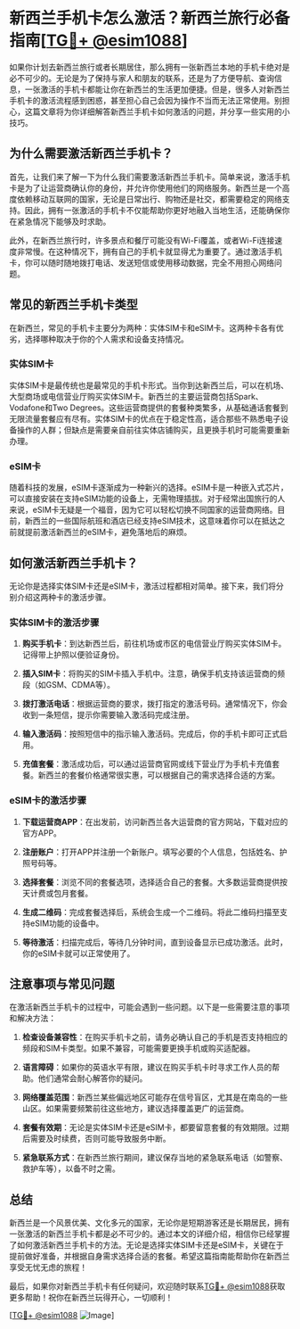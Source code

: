 # 新西兰手机卡怎么激活？新西兰旅行必备指南[[TG💪+ @esim1088](https://t.me/s/esim1088)]

如果你计划去新西兰旅行或者长期居住，那么拥有一张新西兰本地的手机卡绝对是必不可少的。无论是为了保持与家人和朋友的联系，还是为了方便导航、查询信息，一张激活的手机卡都能让你在新西兰的生活更加便捷。但是，很多人对新西兰手机卡的激活流程感到困惑，甚至担心自己会因为操作不当而无法正常使用。别担心，这篇文章将为你详细解答新西兰手机卡如何激活的问题，并分享一些实用的小技巧。

## 为什么需要激活新西兰手机卡？

首先，让我们来了解一下为什么我们需要激活新西兰手机卡。简单来说，激活手机卡是为了让运营商确认你的身份，并允许你使用他们的网络服务。新西兰是一个高度依赖移动互联网的国家，无论是日常出行、购物还是社交，都需要稳定的网络支持。因此，拥有一张激活的手机卡不仅能帮助你更好地融入当地生活，还能确保你在紧急情况下能够及时求助。

此外，在新西兰旅行时，许多景点和餐厅可能没有Wi-Fi覆盖，或者Wi-Fi连接速度非常慢。在这种情况下，拥有自己的手机卡就显得尤为重要了。通过激活手机卡，你可以随时随地拨打电话、发送短信或使用移动数据，完全不用担心网络问题。

## 常见的新西兰手机卡类型

在新西兰，常见的手机卡主要分为两种：实体SIM卡和eSIM卡。这两种卡各有优劣，选择哪种取决于你的个人需求和设备支持情况。

### 实体SIM卡

实体SIM卡是最传统也是最常见的手机卡形式。当你到达新西兰后，可以在机场、大型商场或电信营业厅购买实体SIM卡。新西兰的主要运营商包括Spark、Vodafone和Two Degrees。这些运营商提供的套餐种类繁多，从基础通话套餐到无限流量套餐应有尽有。实体SIM卡的优点在于稳定性高，适合那些不熟悉电子设备操作的人群；但缺点是需要亲自前往实体店铺购买，且更换手机时可能需要重新办理。

### eSIM卡

随着科技的发展，eSIM卡逐渐成为一种新兴的选择。eSIM卡是一种嵌入式芯片，可以直接安装在支持eSIM功能的设备上，无需物理插拔。对于经常出国旅行的人来说，eSIM卡无疑是一个福音，因为它可以轻松切换不同国家的运营商网络。目前，新西兰的一些国际航班和酒店已经支持eSIM技术，这意味着你可以在抵达之前就提前激活新西兰的eSIM卡，避免落地后的麻烦。

## 如何激活新西兰手机卡？

无论你是选择实体SIM卡还是eSIM卡，激活过程都相对简单。接下来，我们将分别介绍这两种卡的激活步骤。

### 实体SIM卡的激活步骤

1. **购买手机卡**：到达新西兰后，前往机场或市区的电信营业厅购买实体SIM卡。记得带上护照以便验证身份。

2. **插入SIM卡**：将购买的SIM卡插入手机中。注意，确保手机支持该运营商的频段（如GSM、CDMA等）。

3. **拨打激活电话**：根据运营商的要求，拨打指定的激活号码。通常情况下，你会收到一条短信，提示你需要输入激活码完成注册。

4. **输入激活码**：按照短信中的指示输入激活码。完成后，你的手机卡即可正式启用。

5. **充值套餐**：激活成功后，可以通过运营商官网或线下营业厅为手机卡充值套餐。新西兰的套餐价格通常很实惠，可以根据自己的需求选择合适的方案。

### eSIM卡的激活步骤

1. **下载运营商APP**：在出发前，访问新西兰各大运营商的官方网站，下载对应的官方APP。

2. **注册账户**：打开APP并注册一个新账户。填写必要的个人信息，包括姓名、护照号码等。

3. **选择套餐**：浏览不同的套餐选项，选择适合自己的套餐。大多数运营商提供按天计费或包月套餐。

4. **生成二维码**：完成套餐选择后，系统会生成一个二维码。将此二维码扫描至支持eSIM功能的设备中。

5. **等待激活**：扫描完成后，等待几分钟时间，直到设备显示已成功激活。此时，你的eSIM卡就可以正常使用了。

## 注意事项与常见问题

在激活新西兰手机卡的过程中，可能会遇到一些问题。以下是一些需要注意的事项和解决方法：

1. **检查设备兼容性**：在购买手机卡之前，请务必确认自己的手机是否支持相应的频段和SIM卡类型。如果不兼容，可能需要更换手机或购买适配器。

2. **语言障碍**：如果你的英语水平有限，建议在购买手机卡时寻求工作人员的帮助。他们通常会耐心解答你的疑问。

3. **网络覆盖范围**：新西兰某些偏远地区可能存在信号盲区，尤其是在南岛的一些山区。如果需要频繁前往这些地方，建议选择覆盖更广的运营商。

4. **套餐有效期**：无论是实体SIM卡还是eSIM卡，都要留意套餐的有效期限。过期后需要及时续费，否则可能导致服务中断。

5. **紧急联系方式**：在新西兰旅行期间，建议保存当地的紧急联系电话（如警察、救护车等），以备不时之需。

## 总结

新西兰是一个风景优美、文化多元的国家，无论你是短期游客还是长期居民，拥有一张激活的新西兰手机卡都是必不可少的。通过本文的详细介绍，相信你已经掌握了如何激活新西兰手机卡的方法。无论是选择实体SIM卡还是eSIM卡，关键在于提前做好准备，并根据自身需求选择合适的套餐。希望这篇指南能帮助你在新西兰享受无忧无虑的旅程！

最后，如果你对新西兰手机卡有任何疑问，欢迎随时联系[TG💪+ @esim1088](https://t.me/s/esim1088)获取更多帮助！祝你在新西兰玩得开心，一切顺利！

[[TG💪+ @esim1088](https://t.me/s/esim1088) ![Image](https://i.postimg.cc/4NQfJmqS/Snipaste-2025-05-13-00-14-12.png)]
